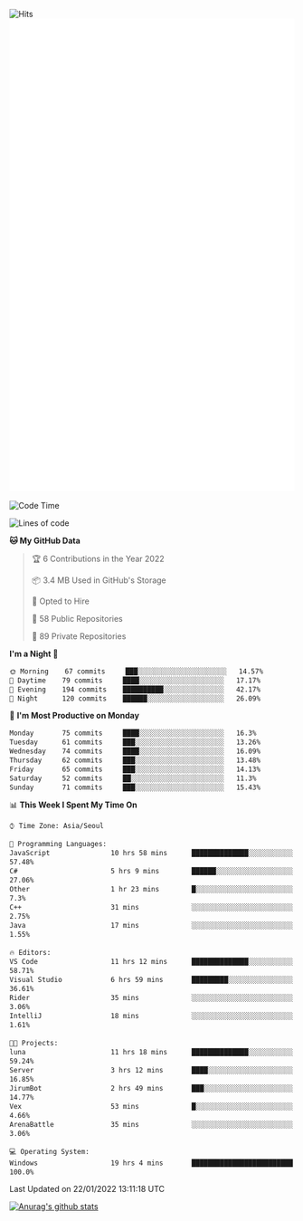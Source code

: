![Hits](https://hits.seeyoufarm.com/api/count/incr/badge.svg?url=https%3A%2F%2Fgithub.com%2Fkokose1234&count_bg=%2379C83D&title_bg=%23555555&icon=apple.svg&icon_color=%23E7E7E7&title=hits&edge_flat=false)
<br/>
![Metrics](https://github.com/kokose1234/kokose1234/blob/main/github-metrics.svg)

<!--START_SECTION:waka-->
![Code Time](http://img.shields.io/badge/Code%20Time-384%20hrs%2037%20mins-blue)

![Lines of code](https://img.shields.io/badge/From%20Hello%20World%20I%27ve%20Written-8%20Million%20lines%20of%20code-blue)

**🐱 My GitHub Data** 

> 🏆 6 Contributions in the Year 2022
 > 
> 📦 3.4 MB Used in GitHub's Storage 
 > 
> 💼 Opted to Hire
 > 
> 📜 58 Public Repositories 
 > 
> 🔑 89 Private Repositories  
 > 
**I'm a Night 🦉** 

```text
🌞 Morning    67 commits     ███░░░░░░░░░░░░░░░░░░░░░░   14.57% 
🌆 Daytime    79 commits     ████░░░░░░░░░░░░░░░░░░░░░   17.17% 
🌃 Evening    194 commits    ██████████░░░░░░░░░░░░░░░   42.17% 
🌙 Night      120 commits    ██████░░░░░░░░░░░░░░░░░░░   26.09%

```
📅 **I'm Most Productive on Monday** 

```text
Monday       75 commits     ████░░░░░░░░░░░░░░░░░░░░░   16.3% 
Tuesday      61 commits     ███░░░░░░░░░░░░░░░░░░░░░░   13.26% 
Wednesday    74 commits     ████░░░░░░░░░░░░░░░░░░░░░   16.09% 
Thursday     62 commits     ███░░░░░░░░░░░░░░░░░░░░░░   13.48% 
Friday       65 commits     ███░░░░░░░░░░░░░░░░░░░░░░   14.13% 
Saturday     52 commits     ██░░░░░░░░░░░░░░░░░░░░░░░   11.3% 
Sunday       71 commits     ███░░░░░░░░░░░░░░░░░░░░░░   15.43%

```


📊 **This Week I Spent My Time On** 

```text
⌚︎ Time Zone: Asia/Seoul

💬 Programming Languages: 
JavaScript               10 hrs 58 mins      ██████████████░░░░░░░░░░░   57.48% 
C#                       5 hrs 9 mins        ██████░░░░░░░░░░░░░░░░░░░   27.06% 
Other                    1 hr 23 mins        █░░░░░░░░░░░░░░░░░░░░░░░░   7.3% 
C++                      31 mins             ░░░░░░░░░░░░░░░░░░░░░░░░░   2.75% 
Java                     17 mins             ░░░░░░░░░░░░░░░░░░░░░░░░░   1.55%

🔥 Editors: 
VS Code                  11 hrs 12 mins      ██████████████░░░░░░░░░░░   58.71% 
Visual Studio            6 hrs 59 mins       █████████░░░░░░░░░░░░░░░░   36.61% 
Rider                    35 mins             ░░░░░░░░░░░░░░░░░░░░░░░░░   3.06% 
IntelliJ                 18 mins             ░░░░░░░░░░░░░░░░░░░░░░░░░   1.61%

🐱‍💻 Projects: 
luna                     11 hrs 18 mins      ██████████████░░░░░░░░░░░   59.24% 
Server                   3 hrs 12 mins       ████░░░░░░░░░░░░░░░░░░░░░   16.85% 
JirumBot                 2 hrs 49 mins       ███░░░░░░░░░░░░░░░░░░░░░░   14.77% 
Vex                      53 mins             █░░░░░░░░░░░░░░░░░░░░░░░░   4.66% 
ArenaBattle              35 mins             ░░░░░░░░░░░░░░░░░░░░░░░░░   3.06%

💻 Operating System: 
Windows                  19 hrs 4 mins       █████████████████████████   100.0%

```


 Last Updated on 22/01/2022 13:11:18 UTC
<!--END_SECTION:waka-->

[![Anurag's github stats](https://github-readme-stats.vercel.app/api?username=kokose1234&theme=dracula)](https://github.com/anuraghazra/github-readme-stats)



	
